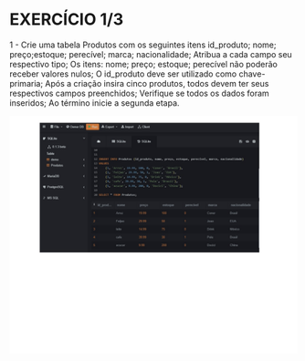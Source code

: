 # EXERCÍCIO 1/3
1 - Crie uma tabela Produtos com os seguintes itens id_produto; nome; preço;estoque; perecível; marca; nacionalidade;
Atribua a cada campo seu respectivo tipo;
Os itens: nome; preço; estoque; perecível não poderão receber valores nulos;
O id_produto deve ser utilizado como chave-primaria;
Após a criação insira cinco produtos, todos devem ter seus respectivos campos preenchidos;
Verifique se todos os dados foram inseridos; Ao término inicie a segunda etapa.

![produto](produto.jpg)



